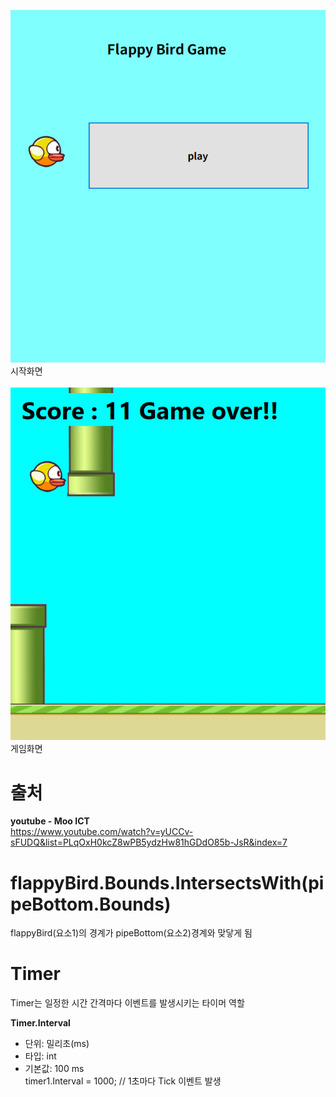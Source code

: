 ![화면이미지](Resources/screen02.png)
<br>
시작화면
<br><br>
![화면이미지](Resources/screen01.png)
<br>
게임화면
<br>

# 출처
**youtube - Moo ICT**  <br>
https://www.youtube.com/watch?v=yUCCv-sFUDQ&list=PLqOxH0kcZ8wPB5ydzHw81hGDdO85b-JsR&index=7

# flappyBird.Bounds.IntersectsWith(pipeBottom.Bounds)
flappyBird(요소1)의 경계가 pipeBottom(요소2)경계와 맞닿게 됨

# Timer
Timer는 일정한 시간 간격마다 이벤트를 발생시키는 타이머 역할

**Timer.Interval**
- 단위: 밀리초(ms)
- 타입: int
- 기본값: 100 ms <br>
timer1.Interval = 1000; // 1초마다 Tick 이벤트 발생